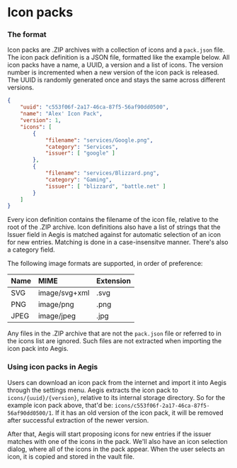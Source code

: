 # Icon packs

### The format

Icon packs are .ZIP archives with a collection of icons and a ``pack.json``
file. The icon pack definition is a JSON file, formatted like the example below.
All icon packs have a name, a UUID, a version and a list of icons. The version
number is incremented when a new version of the icon pack is released. The UUID
is randomly generated once and stays the same across different versions.

```json
{
    "uuid": "c553f06f-2a17-46ca-87f5-56af90dd0500",
    "name": "Alex' Icon Pack",
    "version": 1,
    "icons": [
        {
            "filename": "services/Google.png",
            "category": "Services",
            "issuer": [ "google" ]
        },
        {
            "filename": "services/Blizzard.png",
            "category": "Gaming",
            "issuer": [ "blizzard", "battle.net" ]
        }
    ]
}
```

Every icon definition contains the filename of the icon file, relative to the
root of the .ZIP archive. Icon definitions also have a list of strings that the
Issuer field in Aegis is matched against for automatic selection of an icon for
new entries. Matching is done in a case-insensitve manner. There's also a
category field.

The following image formats are supported, in order of preference:

| Name | MIME          | Extension |
|:-----|:--------------|:----------|
| SVG  | image/svg+xml | .svg      |
| PNG  | image/png     | .png      |
| JPEG | image/jpeg    | .jpg      |

Any files in the .ZIP archive that are not the ``pack.json`` file or referred to
in the icons list are ignored. Such files are not extracted when importing the
icon pack into Aegis.

### Using icon packs in Aegis

Users can download an icon pack from the internet and import it into Aegis
through the settings menu. Aegis extracts the icon pack to
``icons/{uuid}/{version}``, relative to its internal storage directory. So for
the example icon pack above, that'd be:
``icons/c553f06f-2a17-46ca-87f5-56af90dd0500/1``. If it has an old version of
the icon pack, it will be removed after successful extraction of the newer
version. 

After that, Aegis will start proposing icons for new entries if the issuer
matches with one of the icons in the pack. We'll also have an icon selection
dialog, where all of the icons in the pack appear. When the user selects an
icon, it is copied and stored in the vault file.
